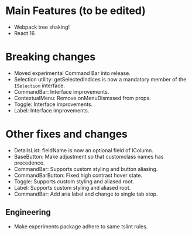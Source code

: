 [comment]: <> (Placeholder area for describing webpack)

# Main Features (to be edited)
* Webpack tree shaking!
* React 16

# Breaking changes
* Moved experimental Command Bar into release.
* Selection utility: getSelectedIndices is now a mandatory member of the `ISelection` interface.
* CommandBar: Interface improvements.
* ContextualMenu: Remove onMenuDismssed from props.
* Toggle: Interface improvements.
* Label: Interface improvements.

# Other fixes and changes
* DetailsList: fieldName is now an optional field of IColumn.
* BaseButton: Make adjustment so that customclass names has precedence.
* CommandBar: Supports custom styling and button aliasing.
* CommandBarButton: Fixed high contrast hover state.
* Toggle: Supports custom styling and aliased root.
* Label: Supports custom styling and aliased root.
* CommandBar: Add aria label and change to single tab stop.

## Engineering
* Make experiments package adhere to same tslint rules.
